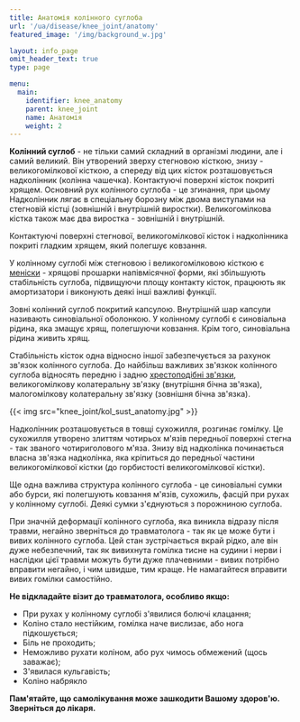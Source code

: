 ```yaml
---
title: Анатомія колінного суглоба
url: '/ua/disease/knee_joint/anatomy'
featured_image: '/img/background_w.jpg'

layout: info_page
omit_header_text: true
type: page

menu:
  main:
    identifier: knee_anatomy
    parent: knee_joint
    name: Анатомія
    weight: 2
---
```


**Колінний суглоб** - не тільки самий складний в організмі людини, але і самий великий. Він утворений зверху стегновою
кісткою, знизу - великогомілкової кісткою, а спереду від цих кісток розташовується надколінник (колінна чашечка).
Контактуючі поверхні кісток покриті хрящем. Основний рух колінного суглоба - це згинання, при цьому Надколінник лягає в
спеціальну борозну між двома виступами на стегновій кістці (зовнішній і внутрішній виростки). Великогомілкова кістка
також має два виростка - зовнішній і внутрішній.

Контактуючі поверхні стегнової, великогомілкової кісток і надколінника покриті гладким хрящем, який полегшує ковзання.

У колінному суглобі між стегновою і великогомілковою кісткою є [меніски](/ua/disease/knee_joint/menisci/) - хрящові прошарки напівмісячної форми, які
збільшують стабільність суглоба, підвищуючи площу контакту кісток, працюють як амортизатори і виконують деякі інші
важливі функції.

Зовні колінний суглоб покритий капсулою. Внутрішній шар капсули називають синовіальної оболонкою. У колінному суглобі є
синовіальна рідина, яка змащує хрящ, полегшуючи ковзання. Крім того, синовіальна рідина живить хрящ.

Стабільність кісток одна відносно іншої забезпечується за рахунок зв'язок колінного суглоба. До найбільш важливих
зв'язкок колінного суглоба відносять передню і задню [хрестоподібні зв'язки](/ua/disease/knee_joint/cross_shaped_ligaments/), великогомілкову колатеральну зв'язку
(внутрішня бічна зв'язка), малогомілкову колатеральну зв'язку (зовнішня бічна зв'язка).

{{< img src="knee_joint/kol_sust_anatomy.jpg" >}}

Надколінник розташовується в товщі сухожилля, розгинає гомілку. Це сухожилля утворено злиттям чотирьох м'язів передньої
поверхні стегна - так званого чотириголового м'яза. Знизу від надколінка починається власна зв'язка надколінка, яка
кріпиться до передньої частини великогомілкової кістки (до горбистості великогомілкової кістки).

Ще одна важлива структура колінного суглоба - це синовіальні сумки або бурси, які полегшують ковзання м'язів, сухожиль,
фасцій при рухах у колінному суглобі. Деякі сумки з'єднуються з порожниною суглоба.

При значній деформації колінного суглоба, яка виникла відразу після травми, негайно зверніться до травматолога - так як
це може бути і вивих колінного суглоба. Цей стан зустрічається вкрай рідко, але він дуже небезпечний, так як вивихнута
гомілка тисне на судини і нерви і наслідки цієї травми можуть бути дуже плачевними - вивих потрібно вправити негайно, і
чим швидше, тим краще. Не намагайтеся вправити вивих гомілки самостійно.

**Не відкладайте візит до травматолога, особливо якщо:**

- При рухах у колінному суглобі з'явилися болючі клацання; 
- Коліно стало нестійким, гомілка наче вислизає, або нога підкошується; 
- Біль не проходить; 
- Неможливо рухати коліном, або рух чимось обмежений (щось заважає); 
- З'явилася кульгавість; 
- Коліно набрякло

**Пам'ятайте, що самолікування може зашкодити Вашому здоров'ю. Зверніться до лікаря.**
